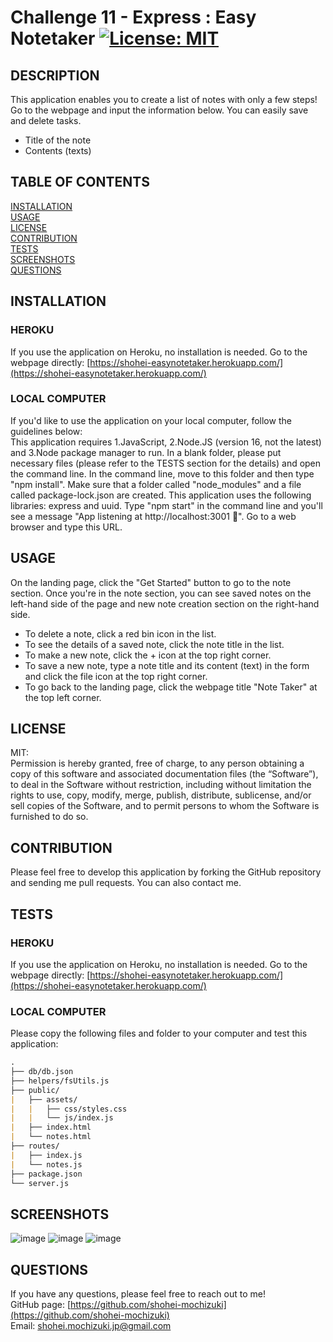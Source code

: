 # Challenge 11 - Express : Easy Notetaker [![License: MIT](https://img.shields.io/badge/License-MIT-yellow.svg)](https://opensource.org/licenses/MIT)

## DESCRIPTION 
This application enables you to create a list of notes with only a few steps! Go to the webpage and input the information below. You can easily save and delete tasks.
* Title of the note
* Contents (texts)

## TABLE OF CONTENTS
[INSTALLATION](#installation)<br>
[USAGE](#usage)<br>
[LICENSE](#license)<br>
[CONTRIBUTION](#contribution)<br>
[TESTS](#tests)<br>
[SCREENSHOTS](#screenshots)<br>
[QUESTIONS](#questions)

## INSTALLATION 
### HEROKU
If you use the application on Heroku, no installation is needed. Go to the webpage directly: [https://shohei-easynotetaker.herokuapp.com/](https://shohei-easynotetaker.herokuapp.com/)
### LOCAL COMPUTER
If you'd like to use the application on your local computer, follow the guidelines below:<br>
This application requires 1.JavaScript, 2.Node.JS (version 16, not the latest) and 3.Node package manager to run. In a blank folder, please put necessary files (please refer to the TESTS section for the details) and open the command line. In the command line, move to this folder and then type "npm install". Make sure that a folder called "node_modules" and a file called package-lock.json are created. This application uses the following libraries: express and uuid. Type "npm start" in the command line and you'll see a  message "App listening at http://localhost:3001 🚀". Go to a web browser and type this URL. 

## USAGE 
On the landing page, click the "Get Started" button to go to the note section. Once you're in the note section, you can see saved notes on the left-hand side of the page and new note creation section on the right-hand side.
* To delete a note, click a red bin icon in the list. 
* To see the details of a saved note, click the note title in the list. 
* To make a new note, click the + icon at the top right corner.
* To save a new note, type a note title and its content (text) in the form and click the file icon at the top right corner. 
* To go back to the landing page, click the webpage title "Note Taker" at the top left corner.

## LICENSE 
MIT:<br>
Permission is hereby granted, free of charge, to any person obtaining a copy of this
software and associated documentation files (the “Software”), to deal in the Software
without restriction, including without limitation the rights to use, copy, modify,
merge, publish, distribute, sublicense, and/or sell copies of the Software, and to 
permit persons to whom the Software is furnished to do so.

## CONTRIBUTION 
Please feel free to develop this application by forking the GitHub repository and sending me pull requests. You can also contact me.

## TESTS 
### HEROKU
If you use the application on Heroku, no installation is needed. Go to the webpage directly: [https://shohei-easynotetaker.herokuapp.com/](https://shohei-easynotetaker.herokuapp.com/)
### LOCAL COMPUTER
Please copy the following files and folder to your computer and test this application:
```md
.
├── db/db.json
├── helpers/fsUtils.js
├── public/               
|   ├── assets/           
|   |   ├── css/styles.css
|   |   └── js/index.js     
|   ├── index.html         
|   └── notes.html        
├── routes/
|   ├── index.js
|   └── notes.js          
├── package.json
└── server.js  
``` 

## SCREENSHOTS
![image](https://user-images.githubusercontent.com/121307266/219237671-9f8bb3c5-ae24-471c-88ba-cba0db10c897.png)
![image](https://user-images.githubusercontent.com/121307266/219237784-bc10f76e-cc21-4120-8977-986de19b35d1.png)
![image](https://user-images.githubusercontent.com/121307266/219237884-62d6939e-df14-467e-acf4-a2ca46258afa.png)

## QUESTIONS 
If you have any questions, please feel free to reach out to me!<br>
GitHub page: [https://github.com/shohei-mochizuki](https://github.com/shohei-mochizuki)<br>
Email: [shohei.mochizuki.jp@gmail.com](mailto:shohei.mochizuki.jp@gmail.com)
